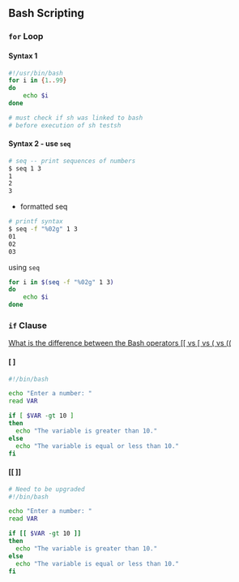 ## Bash Scripting

### `for` Loop
#### Syntax 1
```bash
#!/usr/bin/bash
for i in {1..99}
do
    echo $i
done

# must check if sh was linked to bash
# before execution of sh testsh
```

#### Syntax 2 - use `seq`

```bash
# seq -- print sequences of numbers
$ seq 1 3
1
2
3
```

- formatted seq

```bash
# printf syntax
$ seq -f "%02g" 1 3
01
02
03
```

using `seq`

```bash
for i in $(seq -f "%02g" 1 3)
do
    echo $i
done
```

### `if` Clause

[What is the difference between the Bash operators \[\[ vs \[ vs \( vs \(\(](https://unix.stackexchange.com/questions/306111/what-is-the-difference-between-the-bash-operators-vs-vs-vs)

#### [ ]
```bash
#!/bin/bash

echo "Enter a number: "
read VAR

if [ $VAR -gt 10 ]
then
  echo "The variable is greater than 10."
else
  echo "The variable is equal or less than 10."
fi
```

#### [[ ]]
```bash
# Need to be upgraded
#!/bin/bash

echo "Enter a number: "
read VAR

if [[ $VAR -gt 10 ]]
then
  echo "The variable is greater than 10."
else
  echo "The variable is equal or less than 10."
fi
```
